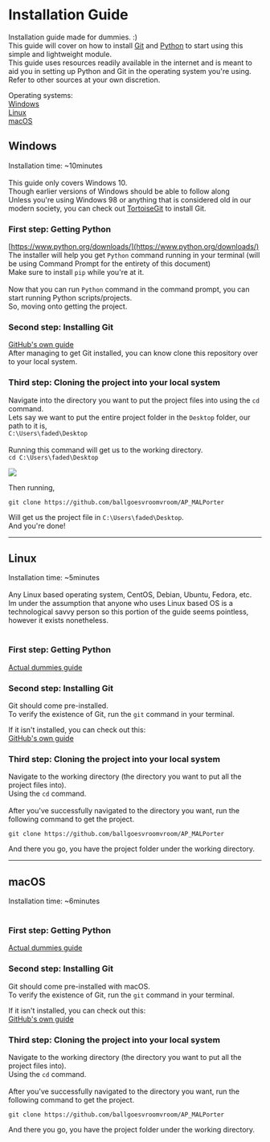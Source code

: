 # Installation Guide

Installation guide made for dummies. :)<br />
This guide will cover on how to install [Git](https://git-scm.com/) and [Python](https://www.python.org/) to start using this simple and lightweight module.<br />
This guide uses resources readily available in the internet and is meant to aid you in setting up Python and Git in the operating system you're using.<br />
Refer to other sources at your own discretion.<br />

Operating systems:<br />
[Windows](https://github.com/ballgoesvroomvroom/AP_MALPorter/tree/main/installation_guide#windows)<br />
[Linux](https://github.com/ballgoesvroomvroom/AP_MALPorter/tree/main/installation_guide#linux)<br />
[macOS](https://github.com/ballgoesvroomvroom/AP_MALPorter/tree/main/installation_guide#macos)

## Windows
Installation time: ~10minutes<br />
<br />
This guide only covers Windows 10.<br />
Though earlier versions of Windows should be able to follow along<br />
Unless you're using Windows 98 or anything that is considered old in our modern society, you can check out [TortoiseGit](https://tortoisegit.org/docs/tortoisegit/tgit-intro-install.html) to install Git.
<br />
### First step: Getting Python
[https://www.python.org/downloads/](https://www.python.org/downloads/)<br />
The installer will help you get `Python` command running in your terminal (will be using Command Prompt for the entirety of this document)<br />
Make sure to install `pip` while you're at it.<br />
<br />
Now that you can run `Python` command in the command prompt, you can start running Python scripts/projects.<br />
So, moving onto getting the project.

### Second step: Installing Git
[GitHub's own guide](https://github.com/git-guides/install-git#install-git-on-windows)<br />
After managing to get Git installed, you can know clone this repository over to your local system.<br />

### Third step: Cloning the project into your local system
Navigate into the directory you want to put the project files into using the `cd` command.<br />
Lets say we want to put the entire project folder in the `Desktop` folder, our path to it is,<br />
`C:\Users\faded\Desktop`<br /><br />
Running this command will get us to the working directory.<br />
`cd C:\Users\faded\Desktop`<br />

![](../static/win_cd_cmd.png)

Then running,<br />
```git
git clone https://github.com/ballgoesvroomvroom/AP_MALPorter
```
Will get us the project file in `C:\Users\faded\Desktop`.<br />
And you're done!

---
## Linux
Installation time: ~5minutes<br />
<br />
Any Linux based operating system, CentOS, Debian, Ubuntu, Fedora, etc.<br />
Im under the assumption that anyone who uses Linux based OS is a technological savvy person so this portion of the guide seems pointless, however it exists nonetheless.<br />
<br />
### First step: Getting Python
[Actual dummies guide](https://www.dummies.com/programming/python/how-to-install-python-on-a-linux-system/)

### Second step: Installing Git
Git should come pre-installed.<br />
To verify the existence of Git, run the `git` command in your terminal.<br />

If it isn't installed, you can check out this:<br />
[GitHub's own guide](https://github.com/git-guides/install-git#install-git-on-linux)

### Third step: Cloning the project into your local system
Navigate to the working directory (the directory you want to put all the project files into).<br />
Using the `cd` command.<br />
<br />
After you've successfully navigated to the directory you want, run the following command to get the project.<br />
```git
git clone https://github.com/ballgoesvroomvroom/AP_MALPorter
```
And there you go, you have the project folder under the working directory.

---
## macOS
Installation time: ~6minutes<br />
<br />
### First step: Getting Python
[Actual dummies guide](https://www.dummies.com/programming/python/how-to-install-python-on-a-mac/)

### Second step: Installing Git
Git should come pre-installed with macOS.<br />
To verify the existence of Git, run the `git` command in your terminal.<br />

If it isn't installed, you can check out this:<br />
[GitHub's own guide](https://github.com/git-guides/install-git#install-git-on-mac)

### Third step: Cloning the project into your local system
Navigate to the working directory (the directory you want to put all the project files into).<br />
Using the `cd` command.<br />
<br />
After you've successfully navigated to the directory you want, run the following command to get the project.<br />
```git
git clone https://github.com/ballgoesvroomvroom/AP_MALPorter
```
And there you go, you have the project folder under the working directory.